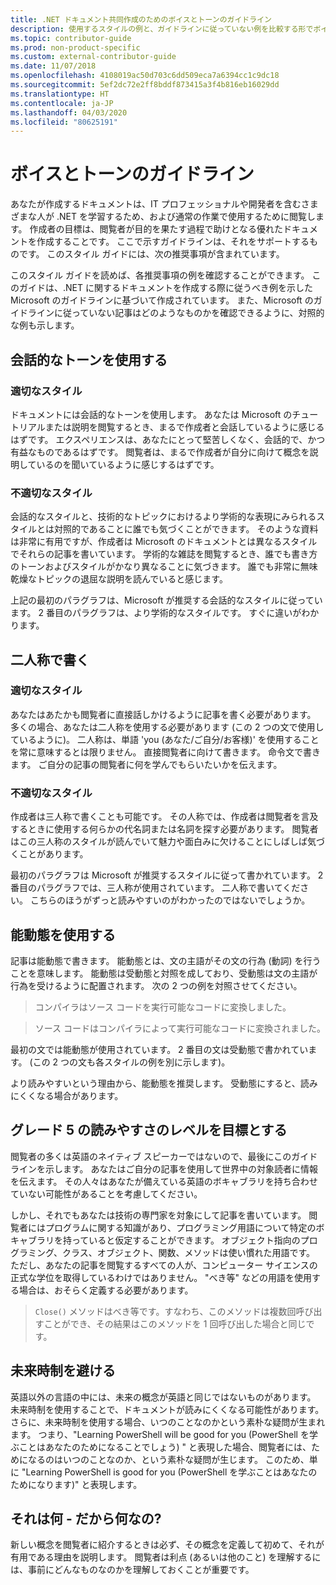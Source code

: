 ```yaml
---
title: .NET ドキュメント共同作成のためのボイスとトーンのガイドライン
description: 使用するスタイルの例と、ガイドラインに従っていない例を比較する形でボイスとトーンのガイドラインを説明します。
ms.topic: contributor-guide
ms.prod: non-product-specific
ms.custom: external-contributor-guide
ms.date: 11/07/2018
ms.openlocfilehash: 4108019ac50d703c6dd509eca7a6394cc1c9dc18
ms.sourcegitcommit: 5ef2dc72e2ff8bddf873415a3f4b816eb16029dd
ms.translationtype: HT
ms.contentlocale: ja-JP
ms.lasthandoff: 04/03/2020
ms.locfileid: "80625191"
---
```

# <a name="voice-and-tone-guidelines"></a>ボイスとトーンのガイドライン

あなたが作成するドキュメントは、IT プロフェッショナルや開発者を含むさまざまな人が .NET を学習するため、および通常の作業で使用するために閲覧します。 作成者の目標は、閲覧者が目的を果たす過程で助けとなる優れたドキュメントを作成することです。 ここで示すガイドラインは、それをサポートするものです。 このスタイル ガイドには、次の推奨事項が含まれています。

このスタイル ガイドを読めば、各推奨事項の例を確認することができます。 このガイドは、.NET に関するドキュメントを作成する際に従うべき例を示した Microsoft のガイドラインに基づいて作成されています。 また、Microsoft のガイドラインに従っていない記事はどのようなものかを確認できるように、対照的な例も示します。

## <a name="use-a-conversational-tone"></a>会話的なトーンを使用する

### <a name="appropriate-style"></a>適切なスタイル

ドキュメントには会話的なトーンを使用します。 あなたは Microsoft のチュートリアルまたは説明を閲覧するとき、まるで作成者と会話しているように感じるはずです。 エクスペリエンスは、あなたにとって堅苦しくなく、会話的で、かつ有益なものであるはずです。 閲覧者は、まるで作成者が自分に向けて概念を説明しているのを聞いているように感じするはずです。

### <a name="inappropriate-style"></a>不適切なスタイル

会話的なスタイルと、技術的なトピックにおけるより学術的な表現にみられるスタイルとは対照的であることに誰でも気づくことができます。 そのような資料は非常に有用ですが、作成者は Microsoft のドキュメントとは異なるスタイルでそれらの記事を書いています。 学術的な雑誌を閲覧するとき、誰でも書き方のトーンおよびスタイルがかなり異なることに気づきます。 誰でも非常に無味乾燥なトピックの退屈な説明を読んでいると感じます。  

上記の最初のパラグラフは、Microsoft が推奨する会話的なスタイルに従っています。 2 番目のパラグラフは、より学術的なスタイルです。 すぐに違いがわかります。 

## <a name="write-in-second-person"></a>二人称で書く

### <a name="appropriate-style"></a>適切なスタイル

あなたはあたかも閲覧者に直接話しかけるように記事を書く必要があります。 多くの場合、あなたは二人称を使用する必要があります (この 2 つの文で使用しているように)。 二人称は、単語 'you (あなた/ご自分/お客様)' を使用することを常に意味するとは限りません。 直接閲覧者に向けて書きます。 命令文で書きます。 ご自分の記事の閲覧者に何を学んでもらいたいかを伝えます。

### <a name="inappropriate-style"></a>不適切なスタイル

作成者は三人称で書くことも可能です。 その人称では、作成者は閲覧者を言及するときに使用する何らかの代名詞または名詞を探す必要があります。 閲覧者はこの三人称のスタイルが読んでいて魅力や面白みに欠けることにしばしば気づくことがあります。

最初のパラグラフは Microsoft が推奨するスタイルに従って書かれています。 2 番目のパラグラフでは、三人称が使用されています。 二人称で書いてください。 こちらのほうがずっと読みやすいのがわかったのではないでしょうか。

## <a name="use-active-voice"></a>能動態を使用する

記事は能動態で書きます。 能動態とは、文の主語がその文の行為 (動詞) を行うことを意味します。 能動態は受動態と対照を成しており、受動態は文の主語が行為を受けるように配置されます。 次の 2 つの例を対照させてください。

>コンパイラはソース コードを実行可能なコードに変換しました。

>ソース コードはコンパイラによって実行可能なコードに変換されました。

最初の文では能動態が使用されています。 2 番目の文は受動態で書かれています。 (この 2 つの文も各スタイルの例を別に示します)。

より読みやすいという理由から、能動態を推奨します。 受動態にすると、読みにくくなる場合があります。

## <a name="target-a-fifth-grade-reading-level"></a>グレード 5 の読みやすさのレベルを目標とする

閲覧者の多くは英語のネイティブ スピーカーではないので、最後にこのガイドラインを示します。 あなたはご自分の記事を使用して世界中の対象読者に情報を伝えます。 その人々はあなたが備えている英語のボキャブラリを持ち合わせていない可能性があることを考慮してください。

しかし、それでもあなたは技術の専門家を対象にして記事を書いています。 閲覧者にはプログラムに関する知識があり、プログラミング用語について特定のボキャブラリを持っていると仮定することができます。 オブジェクト指向のプログラミング、クラス、オブジェクト、関数、メソッドは使い慣れた用語です。 ただし、あなたの記事を閲覧するすべての人が、コンピューター サイエンスの正式な学位を取得しているわけではありません。 "べき等" などの用語を使用する場合は、おそらく定義する必要があります。

>`Close()` メソッドはべき等です。すなわち、このメソッドは複数回呼び出すことができ、その結果はこのメソッドを 1 回呼び出した場合と同じです。

## <a name="avoid-future-tense"></a>未来時制を避ける

英語以外の言語の中には、未来の概念が英語と同じではないものがあります。 未来時制を使用することで、ドキュメントが読みにくくなる可能性があります。 さらに、未来時制を使用する場合、いつのことなのかという素朴な疑問が生まれます。 つまり、"Learning PowerShell will be good for you (PowerShell を学ぶことはあなたのためになることでしょう) " と表現した場合、閲覧者には、ためになるのはいつのことなのか、という素朴な疑問が生じます。 このため、単に "Learning PowerShell is good for you (PowerShell を学ぶことはあなたのためになります)" と表現します。

## <a name="what-is-it---so-what"></a>それは何 - だから何なの?

新しい概念を閲覧者に紹介するときは必ず、その概念を定義して初めて、それが有用である理由を説明します。 閲覧者は利点 (あるいは他のこと) を理解するには、事前にどんなものなのかを理解しておくことが重要です。
